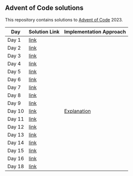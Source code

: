 ## Advent of Code solutions

This repository contains solutions to [Advent of Code](https://adventofcode.com/) 2023.

|Day | Solution Link| Implementation Approach |
|----|--------------|---|
|Day 1 | [link](day1/main.go)||
|Day 2| [link](day2/main.go)||
|Day 3| [link](day3/main.go)||
|Day 4| [link](day4/main.go)||
|Day 5| [link](day5/main.go)||
|Day 6| [link](day6/main.go)||
|Day 7| [link](day7/main.go)||
|Day 8| [link](day8/main.go)||
|Day 9| [link](day9/main.go)||
|Day 10| [link](day10/main.go)| [Explanation](day10/README.md)|
|Day 11| [link](day11/main.go)||
|Day 12| [link](day12/main.go)||
|Day 13| [link](day13/main.go)||
|Day 14| [link](day14/main.go)||
|Day 15| [link](day15/main.go)||
|Day 16| [link](day16/main.go)||
|Day 18| [link](day18/main.go)||